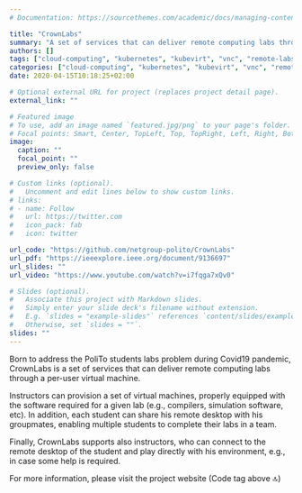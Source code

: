 ```yaml
---
# Documentation: https://sourcethemes.com/academic/docs/managing-content/

title: "CrownLabs"
summary: "A set of services that can deliver remote computing labs through a per-user virtual machine."
authors: []
tags: ["cloud-computing", "kubernetes", "kubevirt", "vnc", "remote-labs"]
categories: ["cloud-computing", "kubernetes", "kubevirt", "vnc", "remote-labs"]
date: 2020-04-15T10:18:25+02:00

# Optional external URL for project (replaces project detail page).
external_link: ""

# Featured image
# To use, add an image named `featured.jpg/png` to your page's folder.
# Focal points: Smart, Center, TopLeft, Top, TopRight, Left, Right, BottomLeft, Bottom, BottomRight.
image:
  caption: ""
  focal_point: ""
  preview_only: false

# Custom links (optional).
#   Uncomment and edit lines below to show custom links.
# links:
# - name: Follow
#   url: https://twitter.com
#   icon_pack: fab
#   icon: twitter

url_code: "https://github.com/netgroup-polito/CrownLabs"
url_pdf: "https://ieeexplore.ieee.org/document/9136697"
url_slides: ""
url_video: "https://www.youtube.com/watch?v=i7fqga7xQv0"

# Slides (optional).
#   Associate this project with Markdown slides.
#   Simply enter your slide deck's filename without extension.
#   E.g. `slides = "example-slides"` references `content/slides/example-slides.md`.
#   Otherwise, set `slides = ""`.
slides: ""
---
```


Born to address the PoliTo students labs problem during Covid19 pandemic, CrownLabs is a set of services that can deliver remote computing labs through a per-user virtual machine.

Instructors can provision a set of virtual machines, properly equipped with the software required for a given lab (e.g., compilers, simulation software, etc). In addition, each student can share his remote desktop with his groupmates, enabling multiple students to complete their labs in a team.

Finally, CrownLabs supports also instructors, who can connect to the remote desktop of the student and play directly with his environment, e.g., in case some help is required.

For more information, please visit the project website (Code tag above 🔝)
